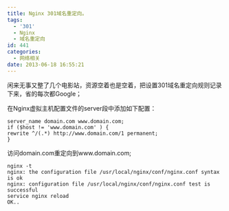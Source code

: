```yaml
---
title: Nginx 301域名重定向。
tags:
  - '301'
  - Nginx
  - 域名重定向
id: 441
categories:
  - 网络相关
date: 2013-06-18 16:55:21
---
```


闲来无事又整了几个电影站，资源空着也是空着，把设置301域名重定向规则记录下来，省的每次都Google；

在Nginx虚拟主机配置文件的server段中添加如下配置：

```
server_name domain.com www.domain.com;
if ($host != 'www.domain.com' ) {
rewrite ^/(.*) http://www.domain.com/1 permanent;
}
```

访问domain.com重定向到www.domain.com;

```
nginx -t
nginx: the configuration file /usr/local/nginx/conf/nginx.conf syntax is ok
nginx: configuration file /usr/local/nginx/conf/nginx.conf test is successful
service nginx reload
OK..
```

